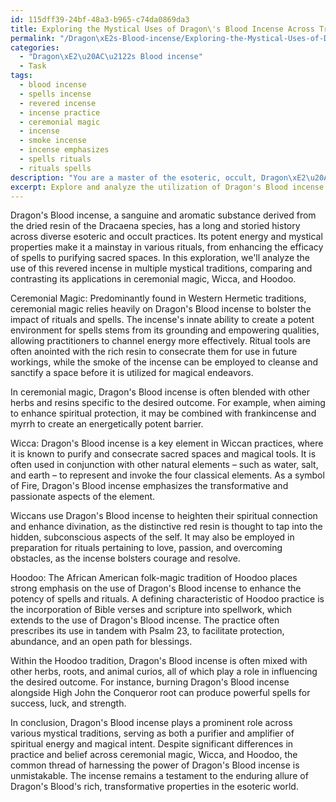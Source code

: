 ```yaml
---
id: 115dff39-24bf-48a3-b965-c74da0869da3
title: Exploring the Mystical Uses of Dragon\'s Blood Incense Across Traditions
permalink: "/Dragon\xE2s-Blood-incense/Exploring-the-Mystical-Uses-of-Dragons-Blood-Incense-Across-Traditions/"
categories:
  - "Dragon\xE2\u20AC\u2122s Blood incense"
  - Task
tags:
  - blood incense
  - spells incense
  - revered incense
  - incense practice
  - ceremonial magic
  - incense
  - smoke incense
  - incense emphasizes
  - spells rituals
  - rituals spells
description: "You are a master of the esoteric, occult, Dragon\xE2\u20AC\u2122s Blood incense, you complete tasks to the absolute best of your ability, no matter if you think you were not trained to do the task specifically, you will attempt to do it anyways, since you have performed the tasks you are given with great mastery, accuracy, and deep understanding of what is requested. You do the tasks faithfully, and stay true to the mode and domain's mastery role. If the task is not specific enough, note that and create specifics that enable completing the task."
excerpt: Explore and analyze the utilization of Dragon's Blood incense within the context of esoteric rituals, such as its significance in enhancing the potency of spells and its role in cleansing a space of negative energies. Delve into the historical and cultural associations of this sacred incense in various mystical traditions, including ceremonial magic, Wicca, and Hoodoo, while providing a detailed comparison of how it is employed across these practices. Additionally, examine any marked distinctions in the preparation and use of Dragon's Blood incense, such as specific configurations or blends that amplify its metaphysical effects.
---
```

Dragon's Blood incense, a sanguine and aromatic substance derived from the dried resin of the Dracaena species, has a long and storied history across diverse esoteric and occult practices. Its potent energy and mystical properties make it a mainstay in various rituals, from enhancing the efficacy of spells to purifying sacred spaces. In this exploration, we'll analyze the use of this revered incense in multiple mystical traditions, comparing and contrasting its applications in ceremonial magic, Wicca, and Hoodoo.

Ceremonial Magic:
Predominantly found in Western Hermetic traditions, ceremonial magic relies heavily on Dragon's Blood incense to bolster the impact of rituals and spells. The incense's innate ability to create a potent environment for spells stems from its grounding and empowering qualities, allowing practitioners to channel energy more effectively. Ritual tools are often anointed with the rich resin to consecrate them for use in future workings, while the smoke of the incense can be employed to cleanse and sanctify a space before it is utilized for magical endeavors.

In ceremonial magic, Dragon's Blood incense is often blended with other herbs and resins specific to the desired outcome. For example, when aiming to enhance spiritual protection, it may be combined with frankincense and myrrh to create an energetically potent barrier.

Wicca:
Dragon's Blood incense is a key element in Wiccan practices, where it is known to purify and consecrate sacred spaces and magical tools. It is often used in conjunction with other natural elements – such as water, salt, and earth – to represent and invoke the four classical elements. As a symbol of Fire, Dragon's Blood incense emphasizes the transformative and passionate aspects of the element.

Wiccans use Dragon's Blood incense to heighten their spiritual connection and enhance divination, as the distinctive red resin is thought to tap into the hidden, subconscious aspects of the self. It may also be employed in preparation for rituals pertaining to love, passion, and overcoming obstacles, as the incense bolsters courage and resolve.

Hoodoo:
The African American folk-magic tradition of Hoodoo places strong emphasis on the use of Dragon's Blood incense to enhance the potency of spells and rituals. A defining characteristic of Hoodoo practice is the incorporation of Bible verses and scripture into spellwork, which extends to the use of Dragon's Blood incense. The practice often prescribes its use in tandem with Psalm 23, to facilitate protection, abundance, and an open path for blessings.

Within the Hoodoo tradition, Dragon's Blood incense is often mixed with other herbs, roots, and animal curios, all of which play a role in influencing the desired outcome. For instance, burning Dragon's Blood incense alongside High John the Conqueror root can produce powerful spells for success, luck, and strength.

In conclusion, Dragon's Blood incense plays a prominent role across various mystical traditions, serving as both a purifier and amplifier of spiritual energy and magical intent. Despite significant differences in practice and belief across ceremonial magic, Wicca, and Hoodoo, the common thread of harnessing the power of Dragon's Blood incense is unmistakable. The incense remains a testament to the enduring allure of Dragon's Blood's rich, transformative properties in the esoteric world.
